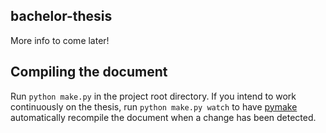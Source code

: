 ## bachelor-thesis

More info to come later!

## Compiling the document

Run `python make.py` in the project root directory. If you intend to work continuously on the thesis, run `python make.py watch` to have [pymake](https://github.com/philiparvidsson/pymake) automatically recompile the document when a change has been detected.

